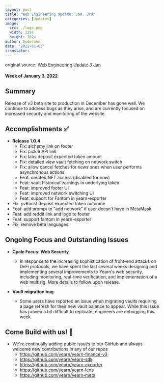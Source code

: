 ```yaml
---
layout: post
title: "Web Engineering Update: Jan. 3rd"
categories: [Updates]
image:
  src: ./logo.png
  width: 1256
  height: 1024
author: Dudesahn
date: "2022-01-03"
translator:
---
```


original source: [Web Engineering Update 3 Jan](https://yearnweb.substack.com/p/update-jan-5-2022)

#### Week of January 3, 2022

## **Summary**

Release of v3 beta site to production in December has gone well. We continue to address bugs as they arise, and are currently focused on increased security and monitoring of the website.

## **Accomplishments ✅**

- **Release 1.0.4**
  - Fix: alchemy link on footer
  - Fix: pickle API link
  - Fix: labs deposit expected token amount
  - Fix: detailed view vault fetching on network switch
  - Fix: allow cancel fetches for news ones when user performs asynchronous actions
  - Feat: created NFT access (disabled for now)
  - Feat: vault historical earnings in underlying token
  - Feat: improved footer UI
  - Feat: improved network switching UI
  - Feat: support for Fantom in yearn-exporter
- Fix: yvBoost deposit expected token outcome
- Feat: add prompt to "add network" if user doesn't have in MetaMask
- Feat: add reddit link and logo to footer
- Feat: support fantom in yearn-exporter
- Fix: remove beta languages

## **Ongoing Focus and Outstanding Issues**

- **Cycle Focus: Web Security**
  - In response to the increasing sophistication of front-end attacks on DeFi protocols, we have spent the last several weeks designing and implementing several improvements to Yearn's web security, including monitoring, real-time verification, and implementation of a web multisig. More details to follow upon release.

- **Vault migration bug**
  - Some users have reported an issue when migrating vaults requiring a page refresh for their new vault balance to appear. While this issue has proven a bit difficult to replicate, engineers are debugging this week.

## **Come Build with us! 👷**

- We're continually adding public issues to our GitHub and always welcome new contributions in any of our repos
  - https://github.com/yearn/yearn-finance-v3
  - https://github.com/yearn/yearn-sdk
  - https://github.com/yearn/yearn-exporter
  - https://github.com/yearn/yearn-lens
  - https://github.com/yearn/yearn-meta
